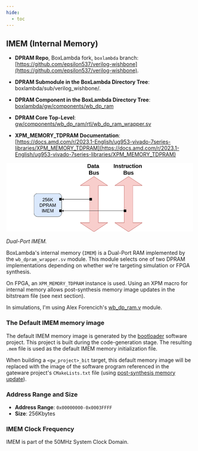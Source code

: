```yaml
---
hide:
  - toc
---
```


## IMEM (Internal Memory)

- **DPRAM Repo**, BoxLambda fork, `boxlambda` branch:
    [https://github.com/epsilon537/verilog-wishbone](https://github.com/epsilon537/verilog-wishbone).

- **DPRAM Submodule in the BoxLambda Directory Tree**:
    boxlambda/sub/verilog_wishbone/.

- **DPRAM Component in the BoxLambda Directory Tree**:
    [boxlambda/gw/components/wb_dp_ram](https://github.com/epsilon537/boxlambda/tree/master/gw/components/wb_dp_ram)

- **DPRAM Core Top-Level**:
    [gw/components/wb_dp_ram/rtl/wb_dp_ram_wrapper.sv](https://github.com/epsilon537/boxlambda/blob/master/gw/components/wb_dp_ram/rtl/wb_dp_ram_wrapper.sv)

- **XPM_MEMORY_TDPRAM Documentation**:
    [https://docs.amd.com/r/2023.1-English/ug953-vivado-7series-libraries/XPM_MEMORY_TDPRAM](https://docs.amd.com/r/2023.1-English/ug953-vivado-7series-libraries/XPM_MEMORY_TDPRAM)

![Dual-Port IMEM.](assets/imem.png)

*Dual-Port IMEM.*

BoxLambda's internal memory (`IMEM`) is a Dual-Port RAM implemented by the `wb_dpram_wrapper.sv` module. This module selects one of two DPRAM implementations depending on whether we're targeting simulation or FPGA synthesis.

On FPGA, an `XPM_MEMORY_TDPRAM` instance is used. Using an XPM macro for internal memory allows post-synthesis memory image updates in the bitstream file (see next section).

In simulations, I'm using Alex Forencich's [wb_dp_ram.v](https://github.com/epsilon537/verilog-wishbone/blob/boxlambda/rtl/wb_dp_ram.v) module.

### The Default IMEM memory image

The default IMEM memory image is generated by the [bootloader](https://github.com/epsilon537/boxlambda/tree/master/sw/projects/bootloader) software project. This project is built during the code-generation stage. The resulting `.mem` file is used as the default IMEM memory initialization file.

When building a `<gw_project>_bit` target, this default memory image will be replaced with the image of the software program referenced in the gateware project's `CMakeLists.txt` file (using [post-synthesis memory update](build_sys_building_gw.md#updatemem-and-xpm-memories)).

### Address Range and Size

- **Address Range**: `0x00000000-0x0003FFFF`
- **Size**: 256Kbytes

### IMEM Clock Frequency

IMEM is part of the 50MHz System Clock Domain.
